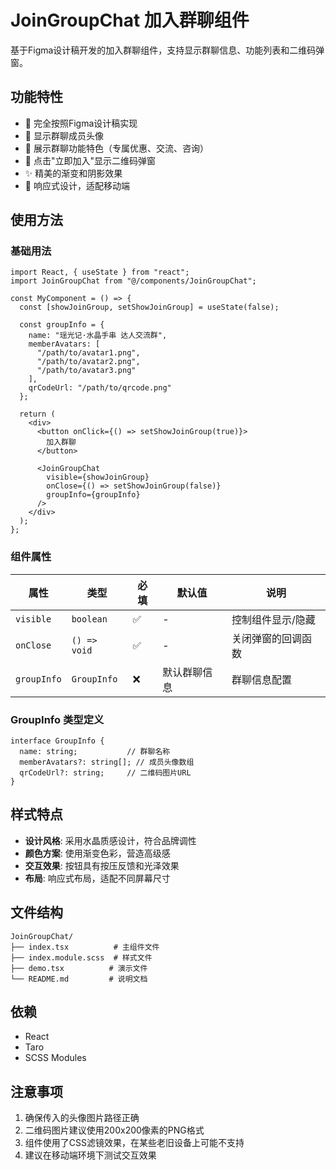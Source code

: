 # JoinGroupChat 加入群聊组件

基于Figma设计稿开发的加入群聊组件，支持显示群聊信息、功能列表和二维码弹窗。

## 功能特性

- 🎨 完全按照Figma设计稿实现
- 👥 显示群聊成员头像
- 🎁 展示群聊功能特色（专属优惠、交流、咨询）
- 📱 点击"立即加入"显示二维码弹窗
- ✨ 精美的渐变和阴影效果
- 📱 响应式设计，适配移动端

## 使用方法

### 基础用法

```tsx
import React, { useState } from "react";
import JoinGroupChat from "@/components/JoinGroupChat";

const MyComponent = () => {
  const [showJoinGroup, setShowJoinGroup] = useState(false);

  const groupInfo = {
    name: "瑶光记·水晶手串 达人交流群",
    memberAvatars: [
      "/path/to/avatar1.png",
      "/path/to/avatar2.png",
      "/path/to/avatar3.png"
    ],
    qrCodeUrl: "/path/to/qrcode.png"
  };

  return (
    <div>
      <button onClick={() => setShowJoinGroup(true)}>
        加入群聊
      </button>
      
      <JoinGroupChat
        visible={showJoinGroup}
        onClose={() => setShowJoinGroup(false)}
        groupInfo={groupInfo}
      />
    </div>
  );
};
```

### 组件属性

| 属性 | 类型 | 必填 | 默认值 | 说明 |
|------|------|------|--------|------|
| `visible` | `boolean` | ✅ | - | 控制组件显示/隐藏 |
| `onClose` | `() => void` | ✅ | - | 关闭弹窗的回调函数 |
| `groupInfo` | `GroupInfo` | ❌ | 默认群聊信息 | 群聊信息配置 |

### GroupInfo 类型定义

```tsx
interface GroupInfo {
  name: string;           // 群聊名称
  memberAvatars?: string[]; // 成员头像数组
  qrCodeUrl?: string;     // 二维码图片URL
}
```

## 样式特点

- **设计风格**: 采用水晶质感设计，符合品牌调性
- **颜色方案**: 使用渐变色彩，营造高级感
- **交互效果**: 按钮具有按压反馈和光泽效果
- **布局**: 响应式布局，适配不同屏幕尺寸

## 文件结构

```
JoinGroupChat/
├── index.tsx          # 主组件文件
├── index.module.scss  # 样式文件
├── demo.tsx          # 演示文件
└── README.md         # 说明文档
```

## 依赖

- React
- Taro
- SCSS Modules

## 注意事项

1. 确保传入的头像图片路径正确
2. 二维码图片建议使用200x200像素的PNG格式
3. 组件使用了CSS滤镜效果，在某些老旧设备上可能不支持
4. 建议在移动端环境下测试交互效果 